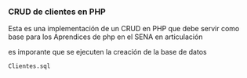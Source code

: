 ###  CRUD de clientes en PHP

Esta es una implementación de un CRUD en PHP que debe servir como base para los Aprendices de php en el SENA en articulación

es imporante que se ejecuten la creación de la base de datos

```
Clientes.sql
```